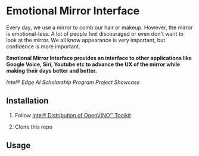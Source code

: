 # Emotional Mirror Interface
 Every day, we use a mirror to comb our hair or makeup. However, the mirror is emotional-less. A lot of people feel discouraged or even don't want to look at the mirror. We all know appearance is very important, but confidence is more important. 


**Emotional Mirror Interface provides an interface to other applications like Google Voice, Siri, Youtube etc to advance the UX of the mirror while making their days better and better.**
 
*Intel® Edge AI Scholarship Program Project Showcase*

## Installation
1. Follow [Intel® Distribution of OpenVINO™ Toolkit](https://software.intel.com/en-us/openvino-toolkit/choose-download)

2. Clone this repo

## Usage
